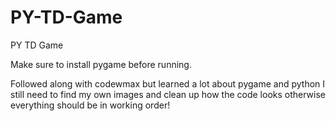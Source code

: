 # PY-TD-Game
PY TD Game

Make sure to install pygame before running.

Followed along with codewmax but learned a lot about pygame and python
I still need to find my own images and clean up how the code looks otherwise everything should be in working order!
